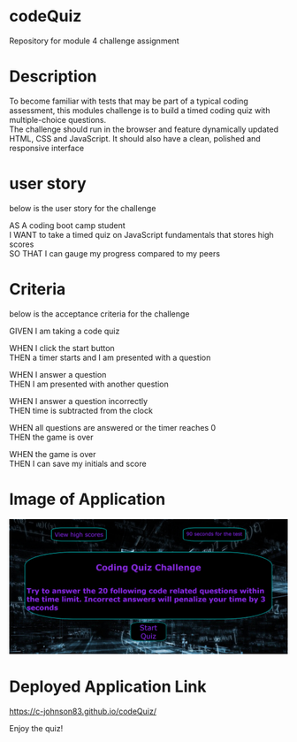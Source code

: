 # codeQuiz
Repository for module 4 challenge assignment

# Description

To become familiar with tests that may be part of a typical coding assessment, this modules
challenge is to build a timed coding quiz with multiple-choice questions.  
The challenge should run in the browser and feature dynamically updated HTML, CSS and JavaScript. It should also have a clean, polished and responsive interface

# user story
below is the user story for the challenge

AS A coding boot camp student  
I WANT to take a timed quiz on JavaScript fundamentals that stores high scores  
SO THAT I can gauge my progress compared to my peers

# Criteria
below is the acceptance criteria for the challenge

GIVEN I am taking a code quiz  

WHEN I click the start button  
THEN a timer starts and I am presented with a question  

WHEN I answer a question  
THEN I am presented with another question  

WHEN I answer a question incorrectly  
THEN time is subtracted from the clock  

WHEN all questions are answered or the timer reaches 0  
THEN the game is over  

WHEN the game is over  
THEN I can save my initials and score

# Image of Application

![Quiz](<assets/image/Code Quiz.PNG>)

# Deployed Application Link

https://c-johnson83.github.io/codeQuiz/

Enjoy the quiz!
